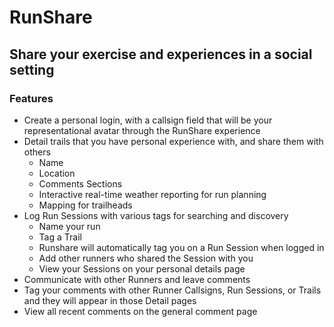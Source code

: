 # RunShare

## Share your exercise and experiences in a social setting

### Features
* Create a personal login, with a callsign field that will be your representational avatar through the RunShare experience
* Detail trails that you have personal experience with, and share them with others
  * Name
  * Location
  * Comments Sections
  * Interactive real-time weather reporting for run planning
  * Mapping for trailheads
* Log Run Sessions with various tags for searching and discovery
  * Name your run
  * Tag a Trail
  * Runshare will automatically tag you on a Run Session when logged in
  * Add other runners who shared the Session with you
  * View your Sessions on your personal details page
* Communicate with other Runners and leave comments
 * Tag your comments with other Runner Callsigns, Run Sessions, or Trails and they will appear in those Detail pages
 * View all recent comments on the general comment page
 
